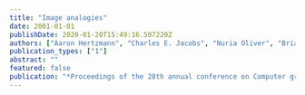 ```yaml
---
title: "Image analogies"
date: 2001-01-01
publishDate: 2020-01-20T15:49:16.507220Z
authors: ["Aaron Hertzmann", "Charles E. Jacobs", "Nuria Oliver", "Brian Curless", "David H. Salesin"]
publication_types: ["1"]
abstract: ""
featured: false
publication: "*Proceedings of the 28th annual conference on Computer graphics and interactive techniques*"
---
```


